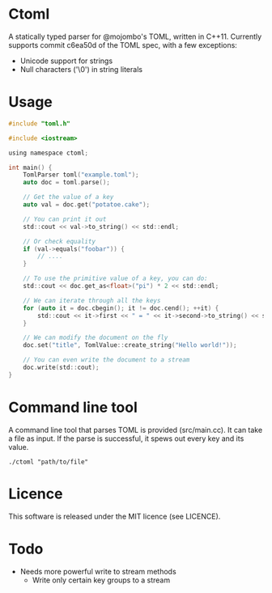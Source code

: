 Ctoml
=====

A statically typed parser for @mojombo's TOML, written in C++11. Currently supports commit c6ea50d of the TOML spec, with a few exceptions:

* Unicode support for strings
* Null characters ('\0') in string literals

Usage
=====

```c
#include "toml.h"

#include <iostream>

using namespace ctoml;

int main() {
	TomlParser toml("example.toml");
	auto doc = toml.parse();

	// Get the value of a key
	auto val = doc.get("potatoe.cake");

	// You can print it out
	std::cout << val->to_string() << std::endl;

	// Or check equality
	if (val->equals("foobar")) {
		// ....
	}

	// To use the primitive value of a key, you can do:
	std::cout << doc.get_as<float>("pi") * 2 << std::endl;

	// We can iterate through all the keys
	for (auto it = doc.cbegin(); it != doc.cend(); ++it) {
		std::cout << it->first << " = " << it->second->to_string() << std::endl;
	}

	// We can modify the document on the fly
	doc.set("title", TomlValue::create_string("Hello world!"));

	// You can even write the document to a stream
	doc.write(std::cout);
}
```

Command line tool
=================

A command line tool that parses TOML is provided (src/main.cc). It can take a file as input. If the parse is successful, it spews out every key and its value.

```
./ctoml "path/to/file"
```

Licence
=======
This software is released under the MIT licence (see LICENCE).

Todo
====

* Needs more powerful write to stream methods
	* Write only certain key groups to a stream